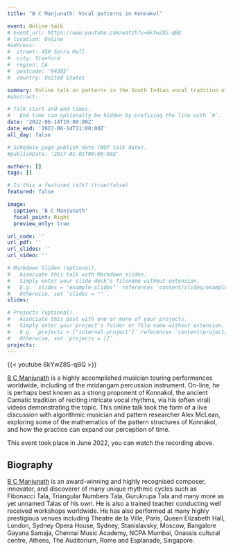 ```yaml
---
title: "B C Manjunath: Vocal patterns in Konnakol"

event: Online talk
# event_url: https://www.youtube.com/watch?v=6kYwZ8S-qBQ
# location: Online
#address:
#  street: 450 Serra Mall
#  city: Stanford
#  region: CA
#  postcode: '94305'
#  country: United States

summary: Online talk on patterns in the South Indian vocal tradition of Konnakol.
#abstract: ''

# Talk start and end times.
#   End time can optionally be hidden by prefixing the line with `#`.
date: '2022-06-14T10:00:00Z'
date_end: '2022-06-14T11:00:00Z'
all_day: false

# Schedule page publish date (NOT talk date).
#publishDate: '2017-01-01T00:00:00Z'

authors: []
tags: []

# Is this a featured talk? (true/false)
featured: false

image:
  caption: 'B C Manjunath'
  focal_point: Right
  preview_only: true

url_code: ''
url_pdf: ''
url_slides: ''
url_video: ''

# Markdown Slides (optional).
#   Associate this talk with Markdown slides.
#   Simply enter your slide deck's filename without extension.
#   E.g. `slides = "example-slides"` references `content/slides/example-slides.md`.
#   Otherwise, set `slides = ""`.
slides:

# Projects (optional).
#   Associate this post with one or more of your projects.
#   Simply enter your project's folder or file name without extension.
#   E.g. `projects = ["internal-project"]` references `content/project/deep-learning/index.md`.
#   Otherwise, set `projects = []`.
projects:
---
```


{{< youtube 6kYwZ8S-qBQ >}}

[B C Manjunath](https://www.youtube.com/channel/UCPHtgWk6UCtVU9je-GD9P1A) is a highly accomplished musician touring performances worldwide, including of the mridangam percussion instrument. On-line, he is perhaps best known as a strong proponent of Konnakol, the ancient Carnatic tradition of reciting intricate vocal rhythms, via his (often viral) videos demonstrating the topic. This online talk took the form of a live discussion with algorithmic musician and pattern researcher Alex McLean, exploring some of the mathematics of the pattern structures of Konnakol, and how the practice can expand our perception of time.

This event took place in June 2022, you can watch the recording above.

## Biography

[B C Manjunath](https://www.youtube.com/channel/UCPHtgWk6UCtVU9je-GD9P1A) is an award-winning and highly recognised composer, innovator, and discoverer of many unique rhythmic cycles such as Fibonacci Tala, Triangular Numbers Tala, Gurukrupa Tala and many more as yet unnamed Talas of his own. He is also a trained teacher conducting well received workshops worldwide. He has also performed at many highly prestigious venues including Theatre de la Ville, Paris, Queen Elizabeth Hall, London, Sydney Opera House, Sydney, Stanislavsky, Moscow, Bangalore Gayana Samaja, Chennai Music Academy, NCPA Mumbai, Onassis cultural centre, Athens, The Auditorium, Rome and Esplanade, Singapore.